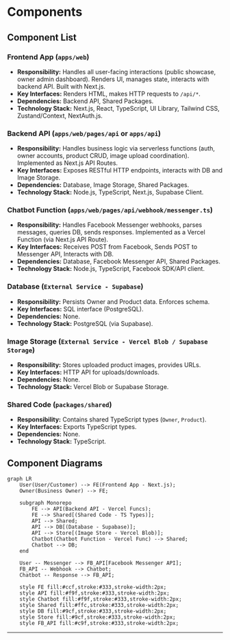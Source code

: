 # Components

## Component List

### Frontend App (`apps/web`)

  * **Responsibility:** Handles all user-facing interactions (public showcase, owner admin dashboard). Renders UI, manages state, interacts with backend API. Built with Next.js.
  * **Key Interfaces:** Renders HTML, makes HTTP requests to `/api/*`.
  * **Dependencies:** Backend API, Shared Packages.
  * **Technology Stack:** Next.js, React, TypeScript, UI Library, Tailwind CSS, Zustand/Context, NextAuth.js.

### Backend API (`apps/web/pages/api` or `apps/api`)

  * **Responsibility:** Handles business logic via serverless functions (auth, owner accounts, product CRUD, image upload coordination). Implemented as Next.js API Routes.
  * **Key Interfaces:** Exposes RESTful HTTP endpoints, interacts with DB and Image Storage.
  * **Dependencies:** Database, Image Storage, Shared Packages.
  * **Technology Stack:** Node.js, TypeScript, Next.js, Supabase Client.

### Chatbot Function (`apps/web/pages/api/webhook/messenger.ts`)

  * **Responsibility:** Handles Facebook Messenger webhooks, parses messages, queries DB, sends responses. Implemented as a Vercel Function (via Next.js API Route).
  * **Key Interfaces:** Receives POST from Facebook, Sends POST to Messenger API, Interacts with DB.
  * **Dependencies:** Database, Facebook Messenger API, Shared Packages.
  * **Technology Stack:** Node.js, TypeScript, Facebook SDK/API client.

### Database (`External Service - Supabase`)

  * **Responsibility:** Persists Owner and Product data. Enforces schema.
  * **Key Interfaces:** SQL interface (PostgreSQL).
  * **Dependencies:** None.
  * **Technology Stack:** PostgreSQL (via Supabase).

### Image Storage (`External Service - Vercel Blob / Supabase Storage`)

  * **Responsibility:** Stores uploaded product images, provides URLs.
  * **Key Interfaces:** HTTP API for uploads/downloads.
  * **Dependencies:** None.
  * **Technology Stack:** Vercel Blob or Supabase Storage.

### Shared Code (`packages/shared`)

  * **Responsibility:** Contains shared TypeScript types (`Owner`, `Product`).
  * **Key Interfaces:** Exports TypeScript types.
  * **Dependencies:** None.
  * **Technology Stack:** TypeScript.

## Component Diagrams

```mermaid
graph LR
    User(User/Customer) --> FE(Frontend App - Next.js);
    Owner(Business Owner) --> FE;

    subgraph Monorepo
        FE --> API(Backend API - Vercel Funcs);
        FE --> Shared[(Shared Code - TS Types)];
        API --> Shared;
        API --> DB[(Database - Supabase)];
        API --> Store[(Image Store - Vercel Blob)];
        Chatbot(Chatbot Function - Vercel Func) --> Shared;
        Chatbot --> DB;
    end

    User -- Messenger --> FB_API[Facebook Messenger API];
    FB_API -- Webhook --> Chatbot;
    Chatbot -- Response --> FB_API;

    style FE fill:#ccf,stroke:#333,stroke-width:2px;
    style API fill:#f9f,stroke:#333,stroke-width:2px;
    style Chatbot fill:#f9f,stroke:#333,stroke-width:2px;
    style Shared fill:#ffc,stroke:#333,stroke-width:2px;
    style DB fill:#9cf,stroke:#333,stroke-width:2px;
    style Store fill:#9cf,stroke:#333,stroke-width:2px;
    style FB_API fill:#c9f,stroke:#333,stroke-width:2px;
```

-----
